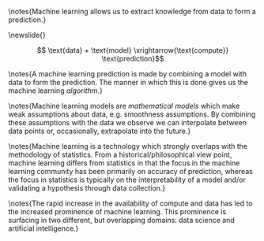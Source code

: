 \notes{Machine learning allows us to extract knowledge from data to
form a prediction.}

\newslide{}

$$ \text{data} + \text{model} \xrightarrow{\text{compute}} \text{prediction}$$

\notes{A machine learning prediction is made by combining a model with data to form the prediction. The manner in which this is done gives us the machine learning *algorithm*.}

\notes{Machine learning models are *mathematical models* which make weak assumptions about data, e.g. smoothness assumptions. By combining these assumptions with the data we observe we can interpolate between data points or, occasionally, extrapolate into the future.}

\notes{Machine learning is a technology which strongly overlaps with the methodology of statistics. From a historical/philosophical view point, machine learning differs from statistics in that the focus in the machine learning community has been primarily on accuracy of prediction, whereas the focus in statistics is typically on the interpretability of a model and/or validating a hypothesis through data collection.}

\notes{The rapid increase in the availability of compute and data has led to the increased prominence of machine learning. This prominence is surfacing in two different, but overlapping domains: data science and artificial intelligence.}
